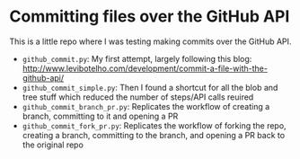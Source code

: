 # Committing files over the GitHub API

This is a little repo where I was testing making commits over the GitHub API.

- `github_commit.py`: My first attempt, largely following this blog: http://www.levibotelho.com/development/commit-a-file-with-the-github-api/
- `github_commit_simple.py`: Then I found a shortcut for all the blob and tree stuff which reduced the number of steps/API calls reuired
- `github_commit_branch_pr.py`: Replicates the workflow of creating a branch, committing to it and opening a PR
- `github_commit_fork_pr.py`: Replicates the workflow of forking the repo, creating a branch, committing to the branch, and opening a PR back to the original repo
